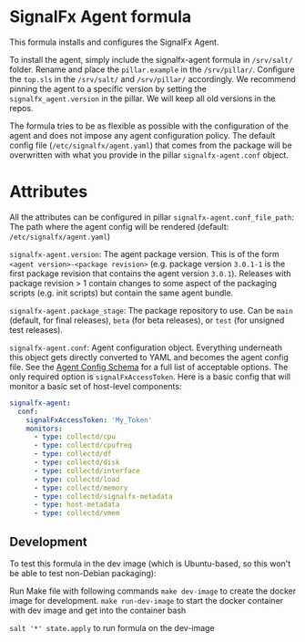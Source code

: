 # SignalFx Agent formula

This formula installs and configures the SignalFx Agent.

To install the agent, simply include the signalfx-agent formula in `/srv/salt/` folder.
Rename and place the `pillar.example` in the `/srv/pillar/`.
Configure the `top.sls` in the `/srv/salt/` and `/srv/pillar/` accordingly.
We recommend pinning the agent to a specific version by setting the
`signalfx_agent.version` in the pillar.  We will keep all old
versions in the repos.

The formula tries to be as flexible as possible with the configuration of the
agent and does not impose any agent configuration policy.  The default config
file (`/etc/signalfx/agent.yaml`) that comes from the package will be
overwritten with what you provide in the pillar `signalfx-agent.conf`
object.

# Attributes

All the attributes can be configured in pillar
`signalfx-agent.conf_file_path`: The path where the agent config
 will be rendered (default: `/etc/signalfx/agent.yaml`)

`signalfx-agent.version`: The agent package version.  This is
of the form `<agent version>-<package revision>` (e.g. package version
`3.0.1-1` is the first package revision that contains the agent version
`3.0.1`).  Releases with package revision > 1 contain changes to some aspect of
the packaging scripts (e.g. init scripts) but contain the same agent bundle.

`signalfx-agent.package_stage`: The package repository to use.  Can
be `main` (default, for final releases), `beta` (for beta releases), or `test`
(for unsigned test releases).

`signalfx-agent.conf`: Agent configuration object.  Everything
underneath this object gets directly converted to YAML and becomes the agent
config file.  See the [Agent Config
Schema](../../docs/config-schema.md)
for a full list of acceptable options.  The only required option is
`signalFxAccessToken`.  Here is a basic config that will monitor a basic set of
host-level components:

```yaml
signalfx-agent:
  conf:
    signalFxAccessToken: 'My_Token'
    monitors:
      - type: collectd/cpu
      - type: collectd/cpufreq
      - type: collectd/df
      - type: collectd/disk
      - type: collectd/interface
      - type: collectd/load
      - type: collectd/memory
      - type: collectd/signalfx-metadata
      - type: host-metadata
      - type: collectd/vmem
```

## Development

To test this formula in the dev image (which is Ubuntu-based, so this won't be
able to test non-Debian packaging):

Run Make file with following commands
`make dev-image` to create the docker image for development.
`make run-dev-image` to start the docker container with dev image and get into the container bash

`salt '*' state.apply` to run formula on the dev-image

